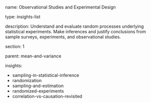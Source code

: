 name: Observational Studies and Experimental Design

type: insights-list

description: Understand and evaluate random processes underlying statistical experiments.  Make inferences and justify conclusions from sample surveys, experiments, and observational studies.    

section: 1

parent: mean-and-variance

insights:
  - sampling-in-statistical-inference
  - randomization
  - sampling-and-estimation
  - randomized-experiments
  - correlation-vs-causation-revisited
